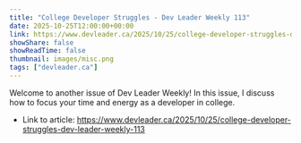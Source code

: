 ```yaml
---
title: "College Developer Struggles - Dev Leader Weekly 113"
date: 2025-10-25T12:00:00+00:00
link: https://www.devleader.ca/2025/10/25/college-developer-struggles-dev-leader-weekly-113
showShare: false
showReadTime: false
thumbnail: images/misc.png
tags: ["devleader.ca"]
---
```

Welcome to another issue of Dev Leader Weekly! In this issue, I discuss how to focus your time and energy as a developer in college.

- Link to article: https://www.devleader.ca/2025/10/25/college-developer-struggles-dev-leader-weekly-113